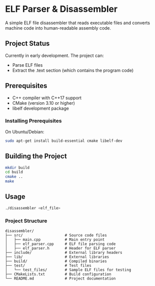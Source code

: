 # ELF Parser & Disassembler

A simple ELF file disassembler that reads executable files and converts machine code into human-readable assembly code.

## Project Status

Currently in early development. The project can:

- Parse ELF files
- Extract the .text section (which contains the program code)

## Prerequisites

- C++ compiler with C++17 support
- CMake (version 3.10 or higher)
- libelf development package

### Installing Prerequisites

On Ubuntu/Debian:

```bash
sudo apt-get install build-essential cmake libelf-dev
```

## Building the Project

```bash
mkdir build
cd build
cmake ..
make
```

## Usage

```bash
./disassembler <elf_file>
```

### Project Structure

```
disassembler/
├── src/                   # Source code files
│   ├── main.cpp           # Main entry point
│   ├── elf_parser.cpp     # ELF file parsing code
│   ├── elf_parser.h       # Header for ELF parser
├── include/               # External library headers
├── lib/                   # External libraries
├── build/                 # Compiled binaries
├── test/                  # Test files
│   └── test_files/        # Sample ELF files for testing
├── CMakeLists.txt         # Build configuration
└── README.md              # Project documentation
```
